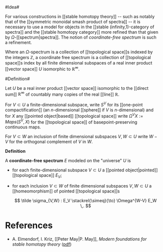 #Idea#

For various constructions in [[stable homotopy theory]] -- such as notably that of the
[[symmetric monoidal smash product of spectra]] -- it is necessary to use a model
for objects in the [[stable (infinity,1)-category of spectra]]
and the [[stable homotopy category]] more refined than that given by 
$\Omega$-[[spectrum|spectra]]. The notion of _coordinate-free spectrum_ is such
a refinement.

Where an $\Omega$-spectrum is a collection of [[topological space]]s indexed by 
the integers $\mathbb{Z}$, a coordinate free spectrum is a collection of
[[topological space]]s index by all finite dimensional subspaces of
a real inner product [[vector space]] $U$ isomorphic to $\mathbb{R}^\infty$.

#Definition#

Let $U$ be a real inner product [[vector space]] isomorphic to the [[direct sum]]
$\mathbb{R}^\infty$ of countably many copies of the real [[line]] $\mathbb{R}$.

For $V \subset U$ a finite-dimensional subspace, write $S^V$ for its
[[one-point compactification]] (an $n$-dimensional [[sphere]] if $V$ is $n$-dimensional)
and for $X$ any [[pointed object|based]] [[topological space]] 
write $\Omega^V X := Maps(S^V,X)$ for the [[topological space]] of basepoint-preserving
continuous maps.

For $V \subset W$ an inclusion of finite dimensional subspaces $V,W \subset U$
write $W-V$ for the orthogonal complement of $V$ in $W$.

**Definition**

A **coordinate-free spectrum** $E$ modeled on the "universe" $U$ is

* for each finite-dimensional subspace $V \subset U$ a [[pointed object|pointed]]
[[topological space]] $E_V$;

* for each inclusion $V \subset W$ of finite dimensional subspaces $V,W \subset U$
a [[homeomorphism]] of pointed [[topological space]]s
  
  $$
    \tilde \sigma_{V,W} : E_V \stackrel{\simeq}{\to} \Omega^{W-V} E_W
    \,.
  $$


  
# References #

* A. Elmendorf, I. Kriz, [[Peter May|P. May]], _Modern foundations for stable homotopy theory_ 
([pdf](http://hopf.math.purdue.edu/Elmendorf-Kriz-May/modern_foundations.pdf))
